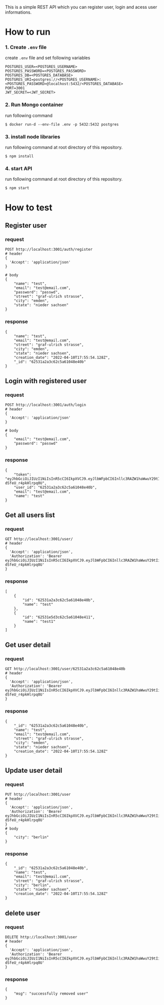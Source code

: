 This is a simple REST API which you can register user, login and acess user informations.

# How to run

### 1. Create `.env` file
create `.env` file and set following variables
```
POSTGRES_USER=<POSTGRES_USERNAME>
POSTGRES_PASSWORD=<POSTGRES_PASSWORD>
POSTGRES_DB=<POSTGRES_DATABASE>
POSTGRES_URI=postgres://<POSTGRES_USERNAME>:<POSTGRES_PASSWORD>@localhost:5432/<POSTGRES_DATABASE>
PORT=3001
JWT_SECRET=<JWT_SECRET>
```

### 2. Run Mongo container
run following command
```
$ docker run-d --env-file .env -p 5432:5432 postgres
```

### 3. install node libraries
run following command at root directory of this repository.
```
$ npm install
```

### 4. start API
run following command at root directory of this repository.
```
$ npm start
```


# How to test

## Register user
### request
```
POST http://localhost:3001/auth/register
# header
{
  'Accept': 'application/json'
}

# body
{
    "name": "test",
    "email": "test@email.com",
    "password": "passwd",
    "street": "graf-ulrich strasse",
    "city": "emden",
    "state": "nieder sachsen"
}
```

### response
```
{
    "name": "test",
    "email": "test@email.com",
    "street": "graf-ulrich strasse",
    "city": "emden",
    "state": "nieder sachsen",
    "creation_date": "2022-04-10T17:55:54.128Z",
    "_id": "62531a2a3c62c5a61048e40b"
}
```


## Login with registered user
### request
```
POST http://localhost:3001/auth/login
# header
{
  'Accept': 'application/json'
}

# body
{
    "email": "test@email.com",
    "password": "passwd"
}
```

### response
```
{
    "token": "eyJhbGciOiJIUzI1NiIsInR5cCI6IkpXVCJ9.eyJlbWFpbCI6Inllc3RAZW1haWwuY29tIiwiaWQiOiI2MjUzMWEyYTNjNjJjNWE2MTA0OGU0MGIiLCJpYXQiOjE2NDk2MTMzOTN9.gT8ADEtz3SQ0lyxrGrZe_7epA-dSfeU_r4pkHlrpq0U",
    "user_id": "62531a2a3c62c5a61048e40b",
    "email": "test@email.com",
    "name": "test"
}
```

## Get all users list
### request
```
GET http://localhost:3001/user/
# header
{
  'Accept': 'application/json',
  'Authorization': 'Bearer eyJhbGciOiJIUzI1NiIsInR5cCI6IkpXVCJ9.eyJlbWFpbCI6Inllc3RAZW1haWwuY29tIiwiaWQiOiI2MjUzMWEyYTNjNjJjNWE2MTA0OGU0MGIiLCJpYXQiOjE2NDk2MTMzOTN9.gT8ADEtz3SQ0lyxrGrZe_7epA-dSfeU_r4pkHlrpq0U'
}
```
### response
```
[
    {
        "id": "62531a2a3c62c5a61048e40b",
        "name": "test"
    },
    {
        "id": "62531e5d3c62c5a61048e411",
        "name": "test1"
    }
]
```

## Get user detail
### request
```
GET http://localhost:3001/user/62531a2a3c62c5a61048e40b
# header
{
  'Accept': 'application/json',
  'Authorization': 'Bearer eyJhbGciOiJIUzI1NiIsInR5cCI6IkpXVCJ9.eyJlbWFpbCI6Inllc3RAZW1haWwuY29tIiwiaWQiOiI2MjUzMWEyYTNjNjJjNWE2MTA0OGU0MGIiLCJpYXQiOjE2NDk2MTMzOTN9.gT8ADEtz3SQ0lyxrGrZe_7epA-dSfeU_r4pkHlrpq0U'
}
```
### response
```
{
    "_id": "62531a2a3c62c5a61048e40b",
    "name": "test",
    "email": "test@email.com",
    "street": "graf-ulrich strasse",
    "city": "emden",
    "state": "nieder sachsen",
    "creation_date": "2022-04-10T17:55:54.128Z"
}
```

## Update user detail
### request
```
PUT http://localhost:3001/user
# header
{
  'Accept': 'application/json',
  'Authorization': 'Bearer eyJhbGciOiJIUzI1NiIsInR5cCI6IkpXVCJ9.eyJlbWFpbCI6Inllc3RAZW1haWwuY29tIiwiaWQiOiI2MjUzMWEyYTNjNjJjNWE2MTA0OGU0MGIiLCJpYXQiOjE2NDk2MTMzOTN9.gT8ADEtz3SQ0lyxrGrZe_7epA-dSfeU_r4pkHlrpq0U'
}
# body
{
    "city": "berlin"
}
```
### response
```
{
    "_id": "62531a2a3c62c5a61048e40b",
    "name": "test",
    "email": "test@email.com",
    "street": "graf-ulrich strasse",
    "city": "berlin",
    "state": "nieder sachsen",
    "creation_date": "2022-04-10T17:55:54.128Z"
}
```

## delete user
### request
```
DELETE http://localhost:3001/user
# header
{
  'Accept': 'application/json',
  'Authorization': 'Bearer eyJhbGciOiJIUzI1NiIsInR5cCI6IkpXVCJ9.eyJlbWFpbCI6Inllc3RAZW1haWwuY29tIiwiaWQiOiI2MjUzMWEyYTNjNjJjNWE2MTA0OGU0MGIiLCJpYXQiOjE2NDk2MTMzOTN9.gT8ADEtz3SQ0lyxrGrZe_7epA-dSfeU_r4pkHlrpq0U'
}
```
### response
```
{
    "msg": "successfully removed user"
}
```
